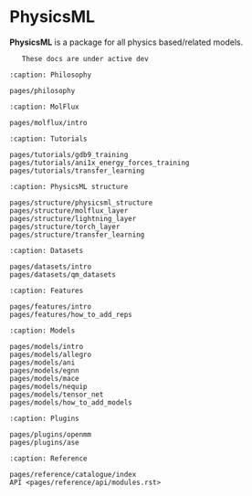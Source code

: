 PhysicsML
=======

**PhysicsML** is a package for all physics based/related models.


```{note}
   These docs are under active dev
```

```{toctree}
:caption: Philosophy

pages/philosophy
```

```{toctree}
:caption: MolFlux

pages/molflux/intro
```

```{toctree}
:caption: Tutorials

pages/tutorials/gdb9_training
pages/tutorials/ani1x_energy_forces_training
pages/tutorials/transfer_learning
```

```{toctree}
:caption: PhysicsML structure

pages/structure/physicsml_structure
pages/structure/molflux_layer
pages/structure/lightning_layer
pages/structure/torch_layer
pages/structure/transfer_learning
```

```{toctree}
:caption: Datasets

pages/datasets/intro
pages/datasets/qm_datasets
```

```{toctree}
:caption: Features

pages/features/intro
pages/features/how_to_add_reps
```

```{toctree}
:caption: Models

pages/models/intro
pages/models/allegro
pages/models/ani
pages/models/egnn
pages/models/mace
pages/models/nequip
pages/models/tensor_net
pages/models/how_to_add_models
```

```{toctree}
:caption: Plugins

pages/plugins/openmm
pages/plugins/ase
```

```{toctree}
:caption: Reference

pages/reference/catalogue/index
API <pages/reference/api/modules.rst>
```
